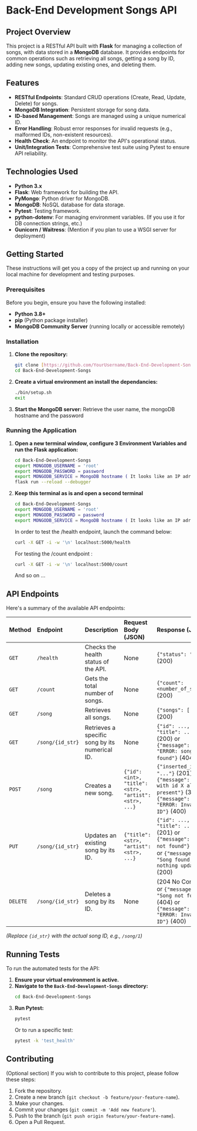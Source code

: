 # Back-End Development Songs API

## Project Overview

This project is a RESTful API built with **Flask** for managing a collection of songs, with data stored in a **MongoDB** database. It provides endpoints for common operations such as retrieving all songs, getting a song by ID, adding new songs, updating existing ones, and deleting them.

## Features

* **RESTful Endpoints**: Standard CRUD operations (Create, Read, Update, Delete) for songs.
* **MongoDB Integration**: Persistent storage for song data.
* **ID-based Management**: Songs are managed using a unique numerical ID.
* **Error Handling**: Robust error responses for invalid requests (e.g., malformed IDs, non-existent resources).
* **Health Check**: An endpoint to monitor the API's operational status.
* **Unit/Integration Tests**: Comprehensive test suite using Pytest to ensure API reliability.

## Technologies Used

* **Python 3.x**
* **Flask**: Web framework for building the API.
* **PyMongo**: Python driver for MongoDB.
* **MongoDB**: NoSQL database for data storage.
* **Pytest**: Testing framework.
* **python-dotenv**: For managing environment variables. (If you use it for DB connection strings, etc.)
* **Gunicorn / Waitress**: (Mention if you plan to use a WSGI server for deployment)

## Getting Started

These instructions will get you a copy of the project up and running on your local machine for development and testing purposes.

### Prerequisites

Before you begin, ensure you have the following installed:
* **Python 3.8+**
* **pip** (Python package installer)
* **MongoDB Community Server** (running locally or accessible remotely)

### Installation

1.  **Clone the repository:**
    ```bash
    git clone [https://github.com/YourUsername/Back-End-Development-Songs.git](https://github.com/YourUsername/Back-End-Development-Songs.git)
    cd Back-End-Development-Songs
    ```

2.  **Create a virtual environment an install the dependancies:**
    ```bash 
    ./bin/setup.sh
    exit
    ```

3.  **Start the MongoDB server:**
    Retrieve the user name, the mongoDB hostname and the password

### Running the Application

1.  **Open a new terminal window, configure 3 Environment Variables and run the Flask application:**
    ```bash 
    cd Back-End-Development-Songs
    export MONGODB_USERNAME = 'root'
    export MONGODB_PASSWORD = password
    export MONGODB_SERVICE = MongoDB hostname ( It looks like an IP adress)
    flask run --reload --debugger
    ```

2.  **Keep this terminal as is and open a second terminal**
    ```bash
    cd Back-End-Development-Songs
    export MONGODB_USERNAME = 'root'
    export MONGODB_PASSWORD = password
    export MONGODB_SERVICE = MongoDB hostname ( It looks like an IP adress)
    ```
    In order to test the /health endpoint, launch the command below:
    ```bash
    curl -X GET -i -w '\n' localhost:5000/health
    ```

    For testing the /count endpoint : 
    ```bash
    curl -X GET -i -w '\n' localhost:5000/count
    ```
    And so on ...
    
## API Endpoints

Here's a summary of the available API endpoints:

| Method | Endpoint              | Description                                        | Request Body (JSON)                                    | Response (JSON)                                                                                                    |
| :----- | :-------------------- | :------------------------------------------------- | :----------------------------------------------------- | :----------------------------------------------------------------------------------------------------------------- |
| `GET`  | `/health`             | Checks the health status of the API.               | None                                                   | `{"status": "OK"}` (200)                                                                                           |
| `GET`  | `/count`              | Gets the total number of songs.                    | None                                                   | `{"count": <number_of_songs>}` (200)                                                                               |
| `GET`  | `/song`               | Retrieves all songs.                               | None                                                   | `{"songs": [...]}` (200)                                                                                           |
| `GET`  | `/song/{id_str}`      | Retrieves a specific song by its numerical ID.     | None                                                   | `{"id": ..., "title": ..., ...}` (200) or `{"message": "ERROR: song not found"}` (404)                             |
| `POST` | `/song`               | Creates a new song.                                | `{"id": <int>, "title": <str>, "artist": <str>, ...}`  | `{"inserted_id": "..."}` (201) or `{"message": "song with id X already present"}` (302) or `{"message": "ERROR: Invalid ID"}` (400) |
| `PUT`  | `/song/{id_str}`      | Updates an existing song by its ID.                | `{"title": <str>, "artist": <str>, ...}`               | `{"id": ..., "title": ..., ...}` (201) or `{"message": "Song not found"}` (404) or `{"message": "Song found, but nothing updated"}` (200) |
| `DELETE` | `/song/{id_str}`    | Deletes a song by its ID.                          | None                                                   | (204 No Content) or `{"message": "Song not found"}` (404) or `{"message": "ERROR: Invalid ID"}` (400)             |

*(Replace `{id_str}` with the actual song ID, e.g., `/song/1`)*

## Running Tests

To run the automated tests for the API:

1.  **Ensure your virtual environment is active.**
2.  **Navigate to the `Back-End-Development-Songs` directory:**
    ```bash
    cd Back-End-Development-Songs
    ```
3.  **Run Pytest:**
    ```bash
    pytest
    ```
    Or to run a specific test:
    ```bash
    pytest -k 'test_health'
    ```

## Contributing

(Optional section)
If you wish to contribute to this project, please follow these steps:
1.  Fork the repository.
2.  Create a new branch (`git checkout -b feature/your-feature-name`).
3.  Make your changes.
4.  Commit your changes (`git commit -m 'Add new feature'`).
5.  Push to the branch (`git push origin feature/your-feature-name`).
6.  Open a Pull Request.
